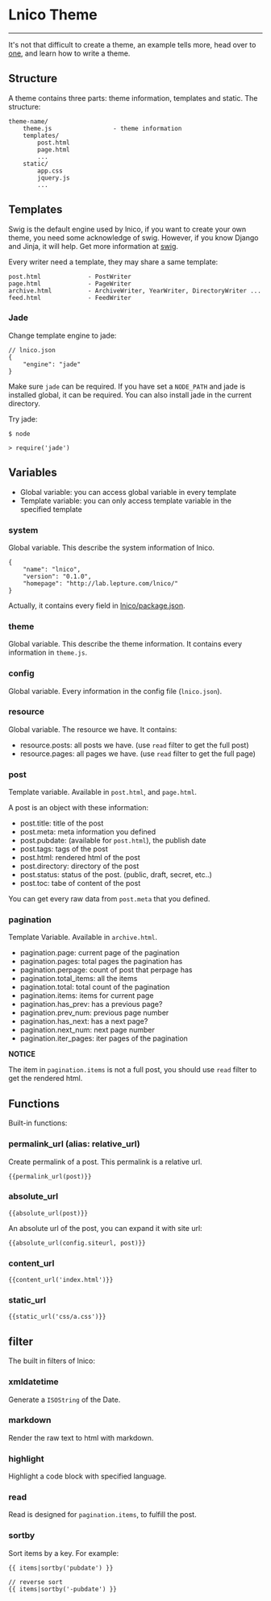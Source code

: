# Lnico Theme

------------

It's not that difficult to create a theme, an example tells more, head over to [one](https://github.com/lepture/lnico-one), and learn how to write a theme.


## Structure

A theme contains three parts: theme information, templates and static. The structure:

```
theme-name/
    theme.js                 - theme information
    templates/
        post.html
        page.html
        ...
    static/
        app.css
        jquery.js
        ...
```


## Templates

Swig is the default engine used by lnico, if you want to create your own theme, you need some acknowledge of swig. However, if you know Django and Jinja, it will help. Get more information at [swig](http://paularmstrong.github.com/swig/).

Every writer need a template, they may share a same template:

```
post.html             - PostWriter
page.html             - PageWriter
archive.html          - ArchiveWriter, YearWriter, DirectoryWriter ...
feed.html             - FeedWriter
```

### Jade

Change template engine to jade:

```
// lnico.json
{
    "engine": "jade"
}
```

Make sure `jade` can be required. If you have set a `NODE_PATH` and jade is installed global, it can be required. You can also install jade in the current directory.

Try jade:

```
$ node
```

```
> require('jade')
```

## Variables

- Global variable: you can access global variable in every template
- Template variable: you can only access template variable in the specified template


### system

Global variable. This describe the system information of lnico.

```
{
    "name": "lnico",
    "version": "0.1.0",
    "homepage": "http://lab.lepture.com/lnico/"
}
```

Actually, it contains every field in [lnico/package.json](https://github.com/lepture/lnico/blob/master/package.json).

### theme

Global variable. This describe the theme information. It contains every information in `theme.js`.

### config

Global variable. Every information in the config file (`lnico.json`).


### resource

Global variable. The resource we have. It contains:

- resource.posts: all posts we have. (use `read` filter to get the full post)
- resource.pages: all pages we have. (use `read` filter to get the full page)


### post

Template variable. Available in `post.html`, and `page.html`.

A post is an object with these information:

- post.title: title of the post
- post.meta: meta information you defined
- post.pubdate: (available for `post.html`), the publish date
- post.tags: tags of the post
- post.html: rendered html of the post
- post.directory: directory of the post
- post.status: status of the post. (public, draft, secret, etc..)
- post.toc: tabe of content of the post

You can get every raw data from `post.meta` that you defined.

### pagination

Template Variable. Available in `archive.html`.

- pagination.page: current page of the pagination
- pagination.pages: total pages the pagination has
- pagination.perpage: count of post that perpage has
- pagination.total_items: all the items
- pagination.total: total count of the pagination
- pagination.items: items for current page
- pagination.has_prev: has a previous page?
- pagination.prev_num: previous page number
- pagination.has_next: has a next page?
- pagination.next_num: next page number
- pagination.iter_pages: iter pages of the pagination


**NOTICE**

The item in `pagination.items` is not a full post, you should use `read` filter to get the rendered html.


## Functions


Built-in functions:

### permalink_url (alias: relative_url)

Create permalink of a post. This permalink is a relative url.

`{{permalink_url(post)}}`

### absolute_url

`{{absolute_url(post)}}`

An absolute url of the post, you can expand it with site url:

`{{absolute_url(config.siteurl, post)}}`

### content_url

`{{content_url('index.html')}}`

### static_url

`{{static_url('css/a.css')}}`


## filter

The built in filters of lnico:

### xmldatetime

Generate a `ISOString` of the Date.

### markdown

Render the raw text to html with markdown.

### highlight

Highlight a code block with specified language.

### read

Read is designed for `pagination.items`, to fulfill the post.

### sortby

Sort items by a key. For example:

```
{{ items|sortby('pubdate') }}

// reverse sort
{{ items|sortby('-pubdate') }}
```
